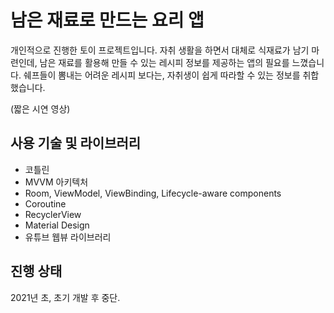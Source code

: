 # 남은 재료로 만드는 요리 앱
개인적으로 진행한 토이 프로젝트입니다. 자취 생활을 하면서 대체로 식재료가 남기 마련인데, 남은 재료를 활용해 만들 수 있는 레시피 정보를 제공하는 앱의 필요를 느꼈습니다. 쉐프들이 뽐내는 어려운 레시피 보다는, 자취생이 쉽게 따라할 수 있는 정보를 취합했습니다. 

(짧은 시연 영상)

## 사용 기술 및 라이브러리
- 코틀린
- MVVM 아키텍처
- Room, ViewModel, ViewBinding, Lifecycle-aware components 
- Coroutine
- RecyclerView
- Material Design
- 유튜브 웹뷰 라이브러리

## 진행 상태
2021년 초, 초기 개발 후 중단.
